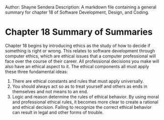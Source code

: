 Author: Shayne Sendera
Description: A markdown file containing a general summary for chapter 18 of Software Development, Design, and Coding.

# Chapter 18 Summary of Summaries
Chapter 18 begins by introducing ethics as the study of how to decide if something is right or wrong. This relates to software development through computer ethics, which are ethical issues that a computer professional will face over the course of their career. All professional decisions you make will also have an ethical aspect to it. The ethical components all must apply these three fundamental ideas:
1. There are ethical constants and rules that must apply universally.
2. You should always act so as to treat yourself and others as ends in themselves and not means to an end.
3. Logic and reason determine the rules of ethical behavior.
By using moral and professional ethical rules, it becomes more clear to create a rational and ethical decision. Failing to recognize the correct ethical behavior can result in legal and other forms of trouble.
